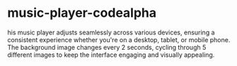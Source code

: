 # music-player-codealpha
his music player adjusts seamlessly across various devices, ensuring a consistent experience whether you're on a desktop, tablet, or mobile phone. The background image changes every 2 seconds, cycling through 5 different images to keep the interface engaging and visually appealing.
